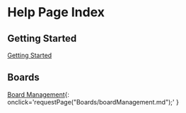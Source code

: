 # Help Page Index

## Getting Started
[Getting Started](gettingStarted.md)

## Boards
[Board Management](Boards/boardManagement.md){: onclick='requestPage("Boards/boardManagement.md");' }
